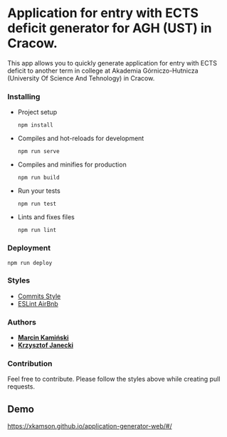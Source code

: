 # Application for entry with ECTS deficit generator for AGH (UST) in Cracow.

This app allows you to quickly generate application for entry with ECTS deficit to another term in college at Akademia Górniczo-Hutnicza (University Of Science And Tehnology) in Cracow.


### Installing

* Project setup
    ```
    npm install
    ```

* Compiles and hot-reloads for development
    ```
    npm run serve
    ```

* Compiles and minifies for production
    ```
    npm run build
    ```

* Run your tests
    ```
    npm run test
    ```

* Lints and fixes files
    ```
    npm run lint
    ```

### Deployment
```
npm run deploy
```

### Styles
* [Commits Style](https://gitmoji.carloscuesta.me/)
* [ESLint AirBnb](https://github.com/airbnb/javascript/tree/master/packages/eslint-config-airbnb)


### Authors
  * [**Marcin Kamiński**](https://github.com/xkamson)
  * [**Krzysztof Janecki**](https://github.com/kjanecki)


### Contribution
Feel free to contribute. Please follow the styles above while creating pull requests.


## Demo
https://xkamson.github.io/application-generator-web/#/
